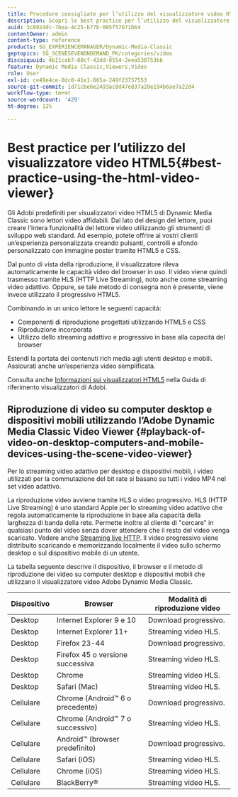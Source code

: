 ```yaml
---
title: Procedure consigliate per l’utilizzo del visualizzatore video HTML5
description: Scopri le best practice per l’utilizzo del visualizzatore video HTML5.
uuid: 3c8924dc-7bea-4c25-b77b-005f57b71b64
contentOwner: admin
content-type: reference
products: SG_EXPERIENCEMANAGER/Dynamic-Media-Classic
geptopics: SG_SCENESEVENONDEMAND_PK/categories/video
discoiquuid: 4b11cab7-88cf-42dd-8554-2eea530753bb
feature: Dynamic Media Classic,Viewers,Video
role: User
exl-id: ce49e4ce-8dc0-41e1-865a-249f23757553
source-git-commit: 1d71cbe6e2493ac8d47e837a20e194b6ae7a22d4
workflow-type: tm+mt
source-wordcount: '429'
ht-degree: 12%

---
```


# Best practice per l’utilizzo del visualizzatore video HTML5{#best-practice-using-the-html-video-viewer}

Gli Adobi predefiniti per visualizzatori video HTML5 di Dynamic Media Classic sono lettori video affidabili. Dal lato del design del lettore, puoi creare l’intera funzionalità del lettore video utilizzando gli strumenti di sviluppo web standard. Ad esempio, potete offrire ai vostri clienti un’esperienza personalizzata creando pulsanti, controlli e sfondo personalizzato con immagine poster tramite HTML5 e CSS.

Dal punto di vista della riproduzione, il visualizzatore rileva automaticamente le capacità video del browser in uso. Il video viene quindi trasmesso tramite HLS (HTTP Live Streaming), noto anche come streaming video adattivo. Oppure, se tale metodo di consegna non è presente, viene invece utilizzato il progressivo HTML5.

Combinando in un unico lettore le seguenti capacità:

* Componenti di riproduzione progettati utilizzando HTML5 e CSS
* Riproduzione incorporata
* Utilizzo dello streaming adattivo e progressivo in base alla capacità del browser

Estendi la portata dei contenuti rich media agli utenti desktop e mobili. Assicurati anche un’esperienza video semplificata.

Consulta anche [Informazioni sui visualizzatori HTML5](https://experienceleague.adobe.com/docs/dynamic-media-developer-resources/library/viewers-for-aem-assets-only/c-html5-aem-asset-viewers.html?lang=en#viewers-for-aem-assets-only) nella Guida di riferimento visualizzatori di Adobi.

## Riproduzione di video su computer desktop e dispositivi mobili utilizzando l’Adobe Dynamic Media Classic Video Viewer {#playback-of-video-on-desktop-computers-and-mobile-devices-using-the-scene-video-viewer}

Per lo streaming video adattivo per desktop e dispositivi mobili, i video utilizzati per la commutazione del bit rate si basano su tutti i video MP4 nel set video adattivo.

La riproduzione video avviene tramite HLS o video progressivo. HLS (HTTP Live Streaming) è uno standard Apple per lo streaming video adattivo che regola automaticamente la riproduzione in base alla capacità della larghezza di banda della rete. Permette inoltre al cliente di &quot;cercare&quot; in qualsiasi punto del video senza dover attendere che il resto del video venga scaricato. Vedere anche [Streaming live HTTP](https://developer.apple.com/streaming/). Il video progressivo viene distribuito scaricando e memorizzando localmente il video sullo schermo desktop o sul dispositivo mobile di un utente.

La tabella seguente descrive il dispositivo, il browser e il metodo di riproduzione dei video su computer desktop e dispositivi mobili che utilizzano il visualizzatore video Adobe Dynamic Media Classic.

| Dispositivo | Browser | Modalità di riproduzione video |
|--- |--- |--- |
| Desktop | Internet Explorer 9 e 10 | Download progressivo. |
| Desktop | Internet Explorer 11+ | Streaming video HLS. |
| Desktop | Firefox 23-44 | Download progressivo. |
| Desktop | Firefox 45 o versione successiva | Streaming video HLS. |
| Desktop | Chrome | Streaming video HLS. |
| Desktop | Safari (Mac) | Streaming video HLS. |
| Cellulare | Chrome (Android™ 6 o precedente) | Download progressivo. |
| Cellulare | Chrome (Android™ 7 o successivo) | Streaming video HLS. |
| Cellulare | Android™ (browser predefinito) | Download progressivo. |
| Cellulare | Safari (iOS) | Streaming video HLS. |
| Cellulare | Chrome (iOS) | Streaming video HLS. |
| Cellulare | BlackBerry® | Streaming video HLS. |
